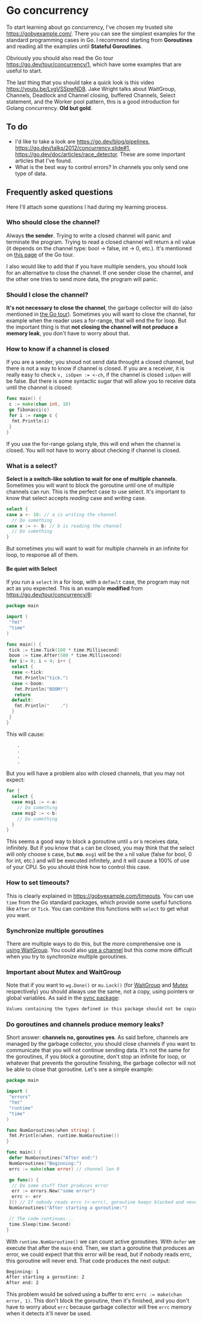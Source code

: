 # Go concurrency

To start learning about go concurrency, I've chosen my trusted site <https://gobyexample.com/>. There you can see the simplest examples for the standard programming cases in Go. I recommend starting from **Goroutines** and reading all the examples until **Stateful Goroutines**.

Obviously you should also read the Go tour <https://go.dev/tour/concurrency/1>, which have some examples that are useful to start.

The last thing that you should take a quick look is this video <https://youtu.be/LvgVSSpwND8>. Jake Wright talks about WaitGroup, Channels, Deadlock and Channel closing, buffered Channels, Select statement, and the Worker pool pattern, this is a good introduction for Golang concurrency. **Old but gold**.

## To do

- I'd like to take a look are <https://go.dev/blog/pipelines>, <https://go.dev/talks/2012/concurrency.slide#1>, <https://go.dev/doc/articles/race_detector>. These are some important articles that I've found.
- What is the best way to control errors? In channels you only send one type of data.

## Frequently asked questions

Here I'll attach some questions I had during my learning process.

### Who should close the channel?

Always **the sender**. Trying to write a closed channel will panic and terminate the program. Trying to read a closed channel will return a nil value (it depends on the channel type: bool -> false, int -> 0, etc.). It's mentioned on [this page](https://go.dev/tour/concurrency/4) of the Go tour.

I also would like to add that if you have multiple senders, you should look for an alternative to close the channel. If one sender close the channel, and the other one tries to send more data, the program will panic.

### Should I close the channel?

**It's not necessary to close the channel**, the garbage collector will do (also mentioned in [the Go tour](https://go.dev/tour/concurrency/4)). Sometimes you will want to close the channel, for example when the reader uses a for-range, that will end the for loop. But the important thing is that **not closing the channel will not produce a memory leak**, you don't have to worry about that.

### How to know if a channel is closed

If you are a sender, you shoud not send data throught a closed channel, but there is not a way to know if channel is closed. If you are a receiver, it is really easy to check `v, isOpen := <-ch`, if the channel is closed `isOpen` will be false. But there is some syntactic sugar that will allow you to receive data until the channel is closed:

```go
func main() {
 c := make(chan int, 10)
 go fibonacci(c)
 for i := range c {
  fmt.Println(i)
 }
}
```

If you use the for-range golang style, this will end when the channel is closed. You will not have to worry about checking if channel is closed.

### What is a select?

**Select is a switch-like solution to wait for one of multiple channels**. Sometimes you will want to block the goroutine until one of multiple channels can run. This is the perfect case to use select. It's important to know that select accepts _reading_ case and _writing_ case.

```go
select {
case a <- 10: // a is writing the channel
  // Do something
case x := <- b: // b is reading the channel
  // Do something
}
```

But sometimes you will want to wait for multiple channels in an infinite for loop, to response all of them.

#### Be quiet with Select

If you run a `select` in a for loop, with a `default` case, the program may not act as you expected. This is an example **modified** from <https://go.dev/tour/concurrency/6>:

```go
package main

import (
 "fmt"
 "time"
)

func main() {
 tick := time.Tick(100 * time.Millisecond)
 boom := time.After(500 * time.Millisecond)
 for i:= 0; i < 4; i++ {
  select {
  case <-tick:
   fmt.Println("tick.")
  case <-boom:
   fmt.Println("BOOM!")
   return
  default:
   fmt.Println("    .")
  }
 }
}
```

This will cause:

```txt
    .
    .
    .
    .
```

But you will have a problem also with closed channels, that you may not expect:

```go
for {
  select {
  case msg1 := <-a:
    // Do something
  case msg2 := <-b:
    // Do something
  }
}
```

This seems a good way to block a goroutine until `a` or `b` receives data, infinitely. But if you know that `a` can be closed, you may think that the select will only choose `b` case, but **no**. `msg1` will be the `a` nil value (false for bool, 0 for int, etc.) and will be executed infinitely, and it will cause a 100% of use of your CPU. So you should think how to control this case.

### How to set timeouts?

This is clearly explained in <https://gobyexample.com/timeouts>. You can use `time` from the Go standard packages, which provide some useful functions like `After` or `Tick`. You can combine this functions with `select` to get what you want.

### Synchronize multiple goroutines

There are multiple ways to do this, but the more comprehensive one is [using WaitGroup](https://gobyexample.com/waitgroups). You could also [use a channel](https://gobyexample.com/channel-synchronization) but this come more difficult when you try to synchronize multiple goroutines.

### Important about Mutex and WaitGroup

Note that if you want to `wg.Done()` or `mu.Lock()` (for [WaitGroup](https://pkg.go.dev/sync#WaitGroup) and [Mutex](https://pkg.go.dev/sync#Mutex) respectively) you should always use the same, not a copy, using pointers or global variables. As said in the [sync package](https://pkg.go.dev/sync):

```txt
Values containing the types defined in this package should not be copied.
```

### Do goroutines and channels produce memory leaks?

Short answer: **channels no, goroutines yes**. As said before, channels are managed by the garbage collector, you should close channels if you want to communicate that you will not continue sending data. It's not the same for the goroutines, if you block a goroutine, don't stop an infinite for loop, or whatever that prevents the goroutine finishing, the garbage collector will not be able to close that goroutine. Let's see a simple example:

```go
package main

import (
 "errors"
 "fmt"
 "runtime"
 "time"
)

func NumGoroutines(when string) {
 fmt.Println(when, runtime.NumGoroutine())
}

func main() {
 defer NumGoroutines("After end:")
 NumGoroutines("Beginning:")
 errc := make(chan error) // channel len 0

 go func() {
  // Do some stuff that produces error
  err := errors.New("some error")
  errc <- err
 }() // If nobody reads errc (<-errc), goroutine keeps blocked and never ends...
 NumGoroutines("After starting a goroutine:")

 // The code continues...
 time.Sleep(time.Second)
}
```

With `runtime.NumGoroutine()` we can count active goroutines. With `defer` we execute that after the `main` end. Then, we start a goroutine that produces an error, we could expect that this error will be read, but if nobody reads errc, this goroutine will never end. That code produces the next output:

```txt
Beginning: 1
After starting a goroutine: 2
After end: 2
```

This problem would be solved using a buffer to errc `errc := make(chan error, 1)`. This don't block the goroutine, then it's finished, and you don't have to worry about `errc` because garbage collector will free `errc` memory when it detects it'll never be used.
